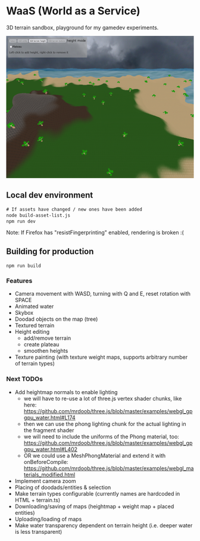 # WaaS (World as a Service)

3D terrain sandbox, playground for my gamedev experiments.

![Example image](waas.png)

## Local dev environment

```
# If assets have changed / new ones have been added
node build-asset-list.js
npm run dev
```

Note: If Firefox has "resistFingerprinting" enabled, rendering is broken :(

## Building for production

```
npm run build
```

### Features

- Camera movement with WASD, turning with Q and E, reset rotation with SPACE
- Animated water
- Skybox
- Doodad objects on the map (tree)
- Textured terrain
- Height editing
  - add/remove terrain
  - create plateau
  - smoothen heights
- Texture painting (with texture weight maps, supports arbitrary number of terrain types)

### Next TODOs

- Add heightmap normals to enable lighting
  - we will have to re-use a lot of three.js vertex shader chunks, like here: https://github.com/mrdoob/three.js/blob/master/examples/webgl_gpgpu_water.html#L174
  - then we can use the phong lighting chunk for the actual lighting in the fragment shader
  - we will need to include the uniforms of the Phong material, too: https://github.com/mrdoob/three.js/blob/master/examples/webgl_gpgpu_water.html#L402
  - OR we could use a MeshPhongMaterial and extend it with onBeforeCompile: https://github.com/mrdoob/three.js/blob/master/examples/webgl_materials_modified.html
- Implement camera zoom
- Placing of doodads/entities & selection
- Make terrain types configurable (currently names are hardcoded in HTML + terrain.ts)
- Downloading/saving of maps (heightmap + weight map + placed entities)
- Uploading/loading of maps
- Make water transparency dependent on terrain height (i.e. deeper water is less transparent)